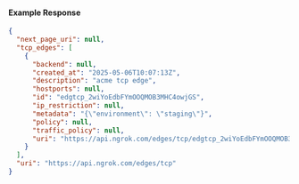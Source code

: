 <!-- Code generated for API Clients. DO NOT EDIT. -->

#### Example Response

```json
{
  "next_page_uri": null,
  "tcp_edges": [
    {
      "backend": null,
      "created_at": "2025-05-06T10:07:13Z",
      "description": "acme tcp edge",
      "hostports": null,
      "id": "edgtcp_2wiYoEdbFYmOOQMOB3MHC4owjGS",
      "ip_restriction": null,
      "metadata": "{\"environment\": \"staging\"}",
      "policy": null,
      "traffic_policy": null,
      "uri": "https://api.ngrok.com/edges/tcp/edgtcp_2wiYoEdbFYmOOQMOB3MHC4owjGS"
    }
  ],
  "uri": "https://api.ngrok.com/edges/tcp"
}
```
